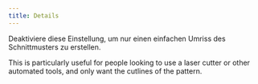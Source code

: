 ```yaml
---
title: Details
---
```


Deaktiviere diese Einstellung, um nur einen einfachen Umriss des Schnittmusters zu erstellen.

This is particularly useful for people looking to use a laser cutter or other automated tools, and only want the cutlines of the pattern.
